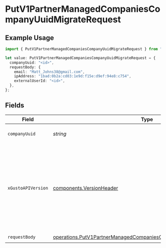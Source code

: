 # PutV1PartnerManagedCompaniesCompanyUuidMigrateRequest

## Example Usage

```typescript
import { PutV1PartnerManagedCompaniesCompanyUuidMigrateRequest } from "@gusto/embedded-api/models/operations/putv1partnermanagedcompaniescompanyuuidmigrate.js";

let value: PutV1PartnerManagedCompaniesCompanyUuidMigrateRequest = {
  companyUuid: "<id>",
  requestBody: {
    email: "Matt_Johns38@gmail.com",
    ipAddress: "1bad:0b2a:cd03:1e9d:f15e:d9ef:94e8:c754",
    externalUserId: "<id>",
  },
};
```

## Fields

| Field                                                                                                                                                                                                                        | Type                                                                                                                                                                                                                         | Required                                                                                                                                                                                                                     | Description                                                                                                                                                                                                                  |
| ---------------------------------------------------------------------------------------------------------------------------------------------------------------------------------------------------------------------------- | ---------------------------------------------------------------------------------------------------------------------------------------------------------------------------------------------------------------------------- | ---------------------------------------------------------------------------------------------------------------------------------------------------------------------------------------------------------------------------- | ---------------------------------------------------------------------------------------------------------------------------------------------------------------------------------------------------------------------------- |
| `companyUuid`                                                                                                                                                                                                                | *string*                                                                                                                                                                                                                     | :heavy_check_mark:                                                                                                                                                                                                           | The UUID of the company                                                                                                                                                                                                      |
| `xGustoAPIVersion`                                                                                                                                                                                                           | [components.VersionHeader](../../models/components/versionheader.md)                                                                                                                                                         | :heavy_minus_sign:                                                                                                                                                                                                           | Determines the date-based API version associated with your API call. If none is provided, your application's [minimum API version](https://docs.gusto.com/embedded-payroll/docs/api-versioning#minimum-api-version) is used. |
| `requestBody`                                                                                                                                                                                                                | [operations.PutV1PartnerManagedCompaniesCompanyUuidMigrateRequestBody](../../models/operations/putv1partnermanagedcompaniescompanyuuidmigraterequestbody.md)                                                                 | :heavy_check_mark:                                                                                                                                                                                                           | N/A                                                                                                                                                                                                                          |
